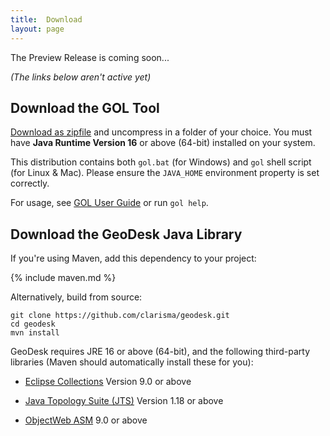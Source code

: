 ```yaml
---
title:  Download
layout: page
---
```


<div class="text-container" markdown="1">

<div class="box todo" markdown="1">
The Preview Release is coming soon...

*(The links below aren't active yet)*
</div>


## Download the GOL Tool

[Download as zipfile](todo) and uncompress in a folder of your choice. You
must have **Java Runtime Version 16** or above (64-bit) installed on your system.

This distribution contains both `gol.bat` (for Windows) and `gol` shell script (for Linux & Mac).
Please ensure the `JAVA_HOME` environment property is set correctly.

For usage, see [GOL User Guide](http://docs.geodesk.com/gol) or run `gol help`.

## Download the GeoDesk Java Library

If you're using Maven, add this dependency to your project:

{% include maven.md %}

Alternatively, build from source:

```
git clone https://github.com/clarisma/geodesk.git
cd geodesk
mvn install
```

GeoDesk requires JRE 16 or above (64-bit), and the following third-party libraries (Maven should automatically install these for you):

- [Eclipse Collections](https://github.com/eclipse/eclipse-collections) Version 9.0 or above

- [Java Topology Suite (JTS)](https://github.com/locationtech/jts) Version 1.18 or above

- [ObjectWeb ASM](https://asm.ow2.io/) 9.0 or above 


</div>